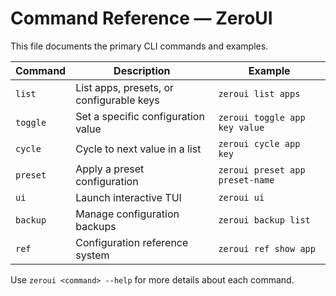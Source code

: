 # Command Reference — ZeroUI

This file documents the primary CLI commands and examples.

| Command | Description | Example |
|---------|-------------|---------|
| `list` | List apps, presets, or configurable keys | `zeroui list apps` |
| `toggle` | Set a specific configuration value | `zeroui toggle app key value` |
| `cycle` | Cycle to next value in a list | `zeroui cycle app key` |
| `preset` | Apply a preset configuration | `zeroui preset app preset-name` |
| `ui` | Launch interactive TUI | `zeroui ui` |
| `backup` | Manage configuration backups | `zeroui backup list` |
| `ref` | Configuration reference system | `zeroui ref show app` |

Use `zeroui <command> --help` for more details about each command.
